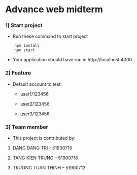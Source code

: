 # Advance web midterm

### 1) Start project 

-   Run these command to start project

```
    npm install 
    npm start
```

-   Your application should have run in http://localhost:4000

### 2) Feature

-   Default account to test:

    +   user1/123456

    +   user2/123456

    +   user3/123456

### 3) Team member

-   This project is contributed by:

1) DANG DANG TRI - 51900715

2) TANG KIEN TRUNG – 51900718

3) TRUONG TUAN THINH – 51900712
